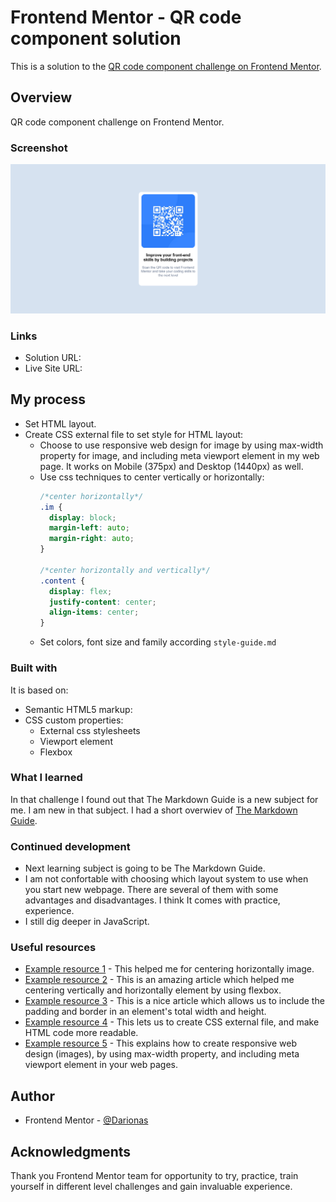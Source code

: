 # Frontend Mentor - QR code component solution

This is a solution to the [QR code component challenge on Frontend Mentor](https://www.frontendmentor.io/challenges/qr-code-component-iux_sIO_H).

## Overview

QR code component challenge on Frontend Mentor.

### Screenshot

![QR code](/images/screenshot.png)

### Links

- Solution URL: 
- Live Site URL: 

## My process

* Set HTML layout.
* Create CSS external file to set style for HTML layout:
  * Choose to use responsive web design for image by using max-width property for image, and including meta viewport element in my web page. It works on Mobile (375px) and Desktop (1440px) as well.
  * Use css techniques to center vertically or horizontally:
    ```css
    /*center horizontally*/
    .im {
      display: block;
      margin-left: auto;
      margin-right: auto;
    }

    /*center horizontally and vertically*/
    .content {
      display: flex;
      justify-content: center;
      align-items: center;
    }
    ```
  * Set colors, font size and family according `style-guide.md`


### Built with

It is based on:
- Semantic HTML5 markup:
- CSS custom properties:
  - External css stylesheets
  - Viewport element
  - Flexbox
 
### What I learned

In that challenge I found out that The Markdown Guide is a new subject for me. I am new in that subject.
I had a short overwiev of [The Markdown Guide](https://www.markdownguide.org/basic-syntax/).

### Continued development

- Next learning subject is going to be The Markdown Guide. 
- I am not confortable with choosing which layout system to use when you start new webpage. There are several of them with some advantages and disadvantages. I think It comes with practice, experience.
- I still dig deeper in JavaScript.


### Useful resources

- [Example resource 1](https://www.w3schools.com/howto/howto_css_image_center.asp) - This helped me for centering horizontally image.
- [Example resource 2](https://www.w3schools.com/howto/howto_css_center-vertical.asp) - This is an amazing article which helped me centering vertically and horizontally element by using flexbox.
- [Example resource 3](https://www.w3schools.com/css/css3_box-sizing.asp) - This is a nice article which allows us to include the padding and border in an element's total width and height.
- [Example resource 4](https://www.w3schools.com/css/css_howto.asp) - This lets us to create CSS external file, and make HTML code more readable.
- [Example resource 5](https://www.w3schools.com/css/css_rwd_images.asp) - This explains how to create responsive web design (images), by using max-width property, and including meta viewport element in your web pages.

## Author

- Frontend Mentor - [@Darionas](https://www.frontendmentor.io/profile/Darionas)

## Acknowledgments

Thank you Frontend Mentor team for opportunity to try, practice, train yourself in different level challenges and gain invaluable experience.



